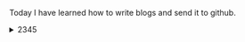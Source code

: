Today I have learned how to write blogs and send it to github.

  <details>
      <summary>2345</summary>
      <p>
          <img src="111.png"/>
      </p>
  </details>
